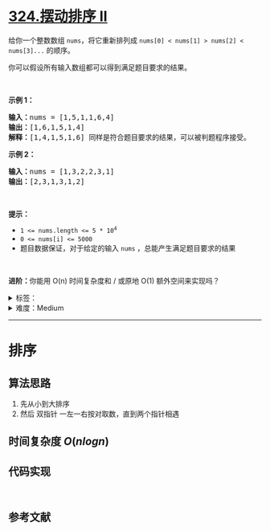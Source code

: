 # [324.摆动排序 II](https://leetcode.cn/problems/wiggle-sort-ii/)

<p>给你一个整数数组 <code>nums</code>，将它重新排列成 <code>nums[0] < nums[1] > nums[2] < nums[3]...</code> 的顺序。</p>

<p>你可以假设所有输入数组都可以得到满足题目要求的结果。</p>

<p> </p>

<p><strong>示例 1：</strong></p>

<pre>
<strong>输入：</strong>nums = [1,5,1,1,6,4]
<strong>输出：</strong>[1,6,1,5,1,4]
<strong>解释：</strong>[1,4,1,5,1,6] 同样是符合题目要求的结果，可以被判题程序接受。
</pre>

<p><strong>示例 2：</strong></p>

<pre>
<strong>输入：</strong>nums = [1,3,2,2,3,1]
<strong>输出：</strong>[2,3,1,3,1,2]
</pre>

<p> </p>

<p><strong>提示：</strong></p>

<ul>
	<li><code>1 <= nums.length <= 5 * 10<sup>4</sup></code></li>
	<li><code>0 <= nums[i] <= 5000</code></li>
	<li>题目数据保证，对于给定的输入 <code>nums</code> ，总能产生满足题目要求的结果</li>
</ul>

<p> </p>

<p><strong>进阶：</strong>你能用 O(n) 时间复杂度和 / 或原地 O(1) 额外空间来实现吗？</p>

<details>
<summary>标签：</summary>
['数组', '分治', '快速选择', '排序']
</details>

<details>
<summary>难度：Medium</summary>
喜欢：485
</details>

---

# 排序

## 算法思路

1. 先从小到大排序
2. 然后 双指针 一左一右按对取数，直到两个指针相遇

## 时间复杂度 $O(nlogn)$

## 代码实现

```cpp []

```

```java []

```

## 参考文献
